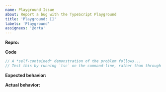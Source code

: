```yaml
---
name: Playground Issue
about: Report a bug with the TypeScript Playground
title: 'Playground: []'
labels: 'Playground'
assignees: '@orta'
---
```


<!-- Summary -->

<!-- Screenshot -->

<!-- Drag a screenshot image inbetween these ^ -->

<!-- Bug Report -->

**Repro:**

**Code**

```ts
// A *self-contained* demonstration of the problem follows...
// Test this by running `tsc` on the command-line, rather than through another build tool such as Gulp, Webpack, etc.
```

**Expected behavior:**

**Actual behavior:**
